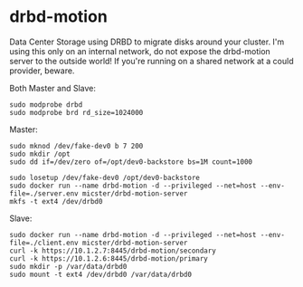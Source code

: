 # drbd-motion
Data Center Storage using DRBD to migrate disks around your cluster. I'm using this only on an internal network, do not expose the drbd-motion server to the outside world! If you're running on a shared network at a could provider, beware.

Both Master and Slave:
```
sudo modprobe drbd
sudo modprobe brd rd_size=1024000
```

Master:
```
sudo mknod /dev/fake-dev0 b 7 200
sudo mkdir /opt
sudo dd if=/dev/zero of=/opt/dev0-backstore bs=1M count=1000

sudo losetup /dev/fake-dev0 /opt/dev0-backstore
sudo docker run --name drbd-motion -d --privileged --net=host --env-file=./server.env micster/drbd-motion-server
mkfs -t ext4 /dev/drbd0
```

Slave:
```
sudo docker run --name drbd-motion -d --privileged --net=host --env-file=./client.env micster/drbd-motion-server
curl -k https://10.1.2.7:8445/drbd-motion/secondary
curl -k https://10.1.2.6:8445/drbd-motion/primary
sudo mkdir -p /var/data/drbd0
sudo mount -t ext4 /dev/drbd0 /var/data/drbd0

```
